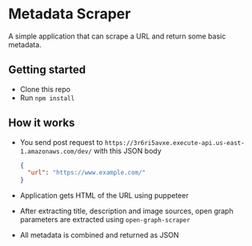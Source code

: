 # Metadata Scraper

A simple application that can scrape a URL and return some basic metadata.

## Getting started

- Clone this repo
- Run `npm install`

## How it works

- You send post request to `https://3r6ri5avxe.execute-api.us-east-1.amazonaws.com/dev/` with this JSON body
    ```json
    {
      "url": "https://www.example.com/"
    }
    ```

- Application gets HTML of the URL using puppeteer

- After extracting title, description and image sources, open graph parameters are extracted using `open-graph-scraper`

- All metadata is combined and returned as JSON